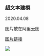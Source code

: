 ### 超文本建模
2020.04.08

图片放在阿里云图

[图片链接](https://ae01.alicdn.com/kf/H1d866132275c4ed38b45e0ebda1d641d3.jpg)

![](https://ae01.alicdn.com/kf/H1d866132275c4ed38b45e0ebda1d641d3.jpg)

